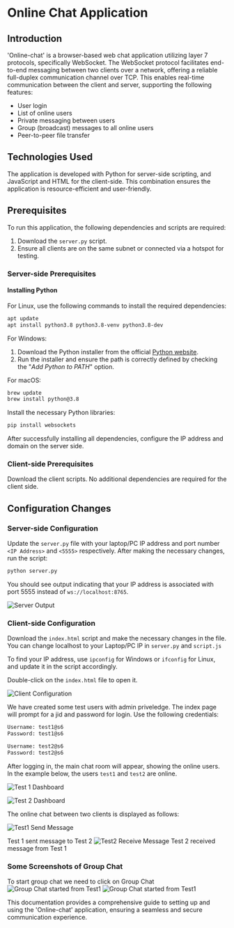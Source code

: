 
# Online Chat Application

## Introduction

'Online-chat' is a browser-based web chat application utilizing layer 7 protocols, specifically WebSocket. The WebSocket protocol facilitates end-to-end messaging between two clients over a network, offering a reliable full-duplex communication channel over TCP. This enables real-time communication between the client and server, supporting the following features:

- User login
- List of online users
- Private messaging between users
- Group (broadcast) messages to all online users
- Peer-to-peer file transfer

## Technologies Used

The application is developed with Python for server-side scripting, and JavaScript and HTML for the client-side. This combination ensures the application is resource-efficient and user-friendly.

## Prerequisites

To run this application, the following dependencies and scripts are required:

1. Download the `server.py` script.
2. Ensure all clients are on the same subnet or connected via a hotspot for testing.

### Server-side Prerequisites

#### Installing Python

For Linux, use the following commands to install the required dependencies:
```sh
apt update
apt install python3.8 python3.8-venv python3.8-dev
```

For Windows:
1. Download the Python installer from the official [Python website](https://www.python.org/downloads/).
2. Run the installer and ensure the path is correctly defined by checking the "*Add Python to PATH*" option.

For macOS:
```sh
brew update
brew install python@3.8
```

Install the necessary Python libraries:
```sh
pip install websockets
```

After successfully installing all dependencies, configure the IP address and domain on the server side.

### Client-side Prerequisites

Download the client scripts. No additional dependencies are required for the client side.

## Configuration Changes

### Server-side Configuration

Update the `server.py` file with your laptop/PC IP address and port number `<IP Address>` and `<5555>` respectively. After making the necessary changes, run the script:
```sh
python server.py
```
You should see output indicating that your IP address is associated with port 5555 instead of `ws://localhost:8765`.

![Server Output](./assets/js-change-ip.png)

### Client-side Configuration

Download the `index.html` script and make the necessary changes in the file. You can change localhost to your Laptop/PC IP in `server.py` and `script.js`

To find your IP address, use `ipconfig` for Windows or `ifconfig` for Linux, and update it in the script accordingly.

Double-click on the `index.html` file to open it.

![Client Configuration](./assets/login.png)

We have created some test users with admin priveledge. The index page will prompt for a jid and password for login. Use the following credentials:
```sh
Username: test1@s6
Password: test1@s6
```
```sh
Username: test2@s6
Password: test2@s6
```

After logging in, the main chat room will appear, showing the online users. In the example below, the users `test1` and `test2` are online.

![Test 1 Dashboard](./assets/test1-dashboard.png)

![Test 2 Dashboard](./assets/test2-dashboard.png)

The online chat between two clients is displayed as follows:

![Test1 Send Message](./assets/test1-send-message.png)

Test 1 sent message to Test 2
![Test2 Receive Message](./assets/test2-receive-message.png)
Test 2 received message from Test 1

### Some Screenshots of Group Chat
To start group chat we need to click on Group Chat 
![Group Chat started from Test1](./assets/group-chat-1.png)
![Group Chat started from Test1](./assets/group-chat-2.png)

This documentation provides a comprehensive guide to setting up and using the 'Online-chat' application, ensuring a seamless and secure communication experience.
